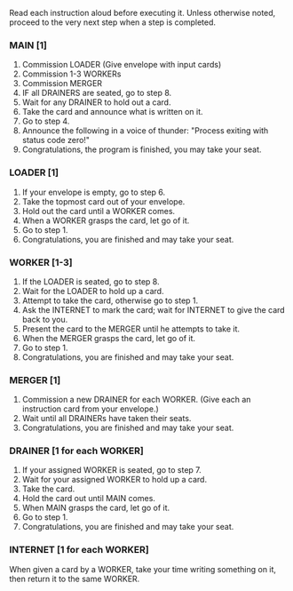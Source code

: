 Read each instruction aloud before executing it. Unless otherwise noted, proceed to the very next step when a step is completed.

### MAIN [1]

1. Commission LOADER (Give envelope with input cards)
2. Commission 1-3 WORKERs
3. Commission MERGER
4. IF all DRAINERS are seated, go to step 8. 
5. Wait for any DRAINER to hold out a card.
6. Take the card and announce what is written on it.
7. Go to step 4.
8. Announce the following in a voice of thunder: "Process exiting with status code zero!"
9. Congratulations, the program is finished, you may take your seat.

### LOADER [1]

1. If your envelope is empty, go to step 6.
2. Take the topmost card out of your envelope.
3. Hold out the card until a WORKER comes.
4. When a WORKER grasps the card, let go of it.
5. Go to step 1.
6. Congratulations, you are finished and may take your seat.

### WORKER [1-3]

1. If the LOADER is seated, go to step 8.
2. Wait for the LOADER to hold up a card.
3. Attempt to take the card, otherwise go to step 1.
4. Ask the INTERNET to mark the card; wait for INTERNET to give the card back to you.
5. Present the card to the MERGER until he attempts to take it.
6. When the MERGER grasps the card, let go of it.
7. Go to step 1.
8. Congratulations, you are finished and may take your seat.

### MERGER [1]

1. Commission a new DRAINER for each WORKER. (Give each an instruction card from your envelope.)
2. Wait until all DRAINERs have taken their seats.
3. Congratulations, you are finished and may take your seat.

### DRAINER [1 for each WORKER]

1. If your assigned WORKER is seated, go to step 7.
2. Wait for your assigned WORKER to hold up a card.
3. Take the card.
4. Hold the card out until MAIN comes.
5. When MAIN grasps the card, let go of it.
6. Go to step 1.
7. Congratulations, you are finished and may take your seat.

### INTERNET [1 for each WORKER]

When given a card by a WORKER, take your time writing something on it, then return it to the same WORKER.

